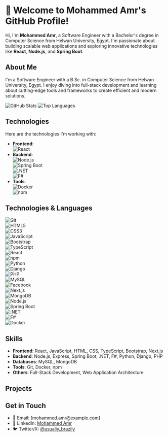 # 👋 Welcome to Mohammed Amr's GitHub Profile!

Hi, I'm **Mohammed Amr**, a Software Engineer with a Bachelor's degree in Computer Science from Helwan University, Egypt. I'm passionate about building scalable web applications and exploring innovative technologies like **React**, **Node.js**, and **Spring Boot**.

## About Me
I'm a Software Engineer with a B.Sc. in Computer Science from Helwan University, Egypt. I enjoy diving into full-stack development and learning about cutting-edge tools and frameworks to create efficient and modern solutions.

![GitHub Stats](https://github-readme-stats.vercel.app/api?username=MohammedAmr04&show_icons=true&theme=radical)
![Top Languages](https://github-readme-stats.vercel.app/api/top-langs/?username=MohammedAmr04&layout=compact&theme=radical)

## Technologies
Here are the technologies I'm working with:

- **Frontend**:  
  ![React](https://img.shields.io/badge/React-61DAFB?style=for-the-badge&logo=react&logoColor=black)  
- **Backend**:  
  ![Node.js](https://img.shields.io/badge/Node.js-339933?style=for-the-badge&logo=node.js&logoColor=white)  
  ![Spring Boot](https://img.shields.io/badge/Spring_Boot-6DB33F?style=for-the-badge&logo=spring-boot&logoColor=white)  
  ![.NET](https://img.shields.io/badge/.NET-512BD4?style=for-the-badge&logo=dotnet&logoColor=white)  
  ![F#](https://img.shields.io/badge/F%23-378BBA?style=for-the-badge&logo=fsharp&logoColor=white)  
- **Tools**:  
  ![Docker](https://img.shields.io/badge/Docker-2496ED?style=for-the-badge&logo=docker&logoColor=white)  
  ![npm](https://img.shields.io/badge/npm-CB3837?style=for-the-badge&logo=npm&logoColor=white)  

## Technologies & Languages
![Git](https://raw.githubusercontent.com/devicons/devicon/master/icons/git/git-original.svg)  
![HTML5](https://raw.githubusercontent.com/devicons/devicon/master/icons/html5/html5-original.svg)  
![CSS3](https://raw.githubusercontent.com/devicons/devicon/master/icons/css3/css3-original.svg)  
![JavaScript](https://raw.githubusercontent.com/devicons/devicon/master/icons/javascript/javascript-original.svg)  
![Bootstrap](https://raw.githubusercontent.com/devicons/devicon/master/icons/bootstrap/bootstrap-original.svg)  
![TypeScript](https://raw.githubusercontent.com/devicons/devicon/master/icons/typescript/typescript-original.svg)  
![React](https://raw.githubusercontent.com/devicons/devicon/master/icons/react/react-original.svg)  
![npm](https://raw.githubusercontent.com/devicons/devicon/master/icons/npm/npm-original-wordmark.svg)  
![Python](https://raw.githubusercontent.com/devicons/devicon/master/icons/python/python-original.svg)  
![Django](https://raw.githubusercontent.com/devicons/devicon/master/icons/django/django-plain.svg)  
![PHP](https://raw.githubusercontent.com/devicons/devicon/master/icons/php/php-original.svg)  
![MySQL](https://raw.githubusercontent.com/devicons/devicon/master/icons/mysql/mysql-original.svg)  
![Facebook](https://raw.githubusercontent.com/devicons/devicon/master/icons/facebook/facebook-original.svg)  
![Next.js](https://raw.githubusercontent.com/devicons/devicon/master/icons/nextjs/nextjs-original.svg)  
![MongoDB](https://raw.githubusercontent.com/devicons/devicon/master/icons/mongodb/mongodb-original.svg)  
![Node.js](https://raw.githubusercontent.com/devicons/devicon/master/icons/nodejs/nodejs-original.svg)  
![Spring Boot](https://raw.githubusercontent.com/devicons/devicon/master/icons/spring/spring-original.svg)  
![.NET](https://raw.githubusercontent.com/devicons/devicon/master/icons/dotnetcore/dotnetcore-original.svg)  
![F#](https://raw.githubusercontent.com/devicons/devicon/master/icons/fsharp/fsharp-original.svg)  
![Docker](https://raw.githubusercontent.com/devicons/devicon/master/icons/docker/docker-original.svg)  

## Skills
- **Frontend**: React, JavaScript, HTML, CSS, TypeScript, Bootstrap, Next.js
- **Backend**: Node.js, Express, Spring Boot, .NET, F#, Python, Django, PHP
- **Databases**: MySQL, MongoDB
- **Tools**: Git, Docker, npm
- **Others**: Full-Stack Development, Web Application Architecture

## Projects
<!-- Add your projects here -->

## Get in Touch
- 📧 Email: [mohammed.amr@example.com]
- 🔗 LinkedIn: [Mohammed Amr](https://www.linkedin.com/in/mohammed-amr-33ba93243/)
- 🐦 Twitter/X: [@usually_brazily](https://x.com/usually_brazily)

